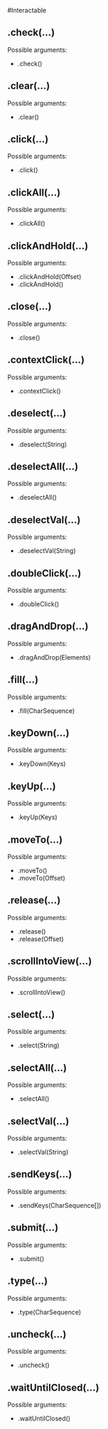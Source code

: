 #Interactable

## .check(...)

Possible arguments:

* .check()

## .clear(...)

Possible arguments:

* .clear()

## .click(...)

Possible arguments:

* .click()

## .clickAll(...)

Possible arguments:

* .clickAll()

## .clickAndHold(...)

Possible arguments:

* .clickAndHold(Offset)
* .clickAndHold()

## .close(...)

Possible arguments:

* .close()

## .contextClick(...)

Possible arguments:

* .contextClick()

## .deselect(...)

Possible arguments:

* .deselect(String)

## .deselectAll(...)

Possible arguments:

* .deselectAll()

## .deselectVal(...)

Possible arguments:

* .deselectVal(String)

## .doubleClick(...)

Possible arguments:

* .doubleClick()

## .dragAndDrop(...)

Possible arguments:

* .dragAndDrop(Elements)

## .fill(...)

Possible arguments:

* .fill(CharSequence)

## .keyDown(...)

Possible arguments:

* .keyDown(Keys)

## .keyUp(...)

Possible arguments:

* .keyUp(Keys)

## .moveTo(...)

Possible arguments:

* .moveTo()
* .moveTo(Offset)

## .release(...)

Possible arguments:

* .release()
* .release(Offset)

## .scrollIntoView(...)

Possible arguments:

* .scrollIntoView()

## .select(...)

Possible arguments:

* .select(String)

## .selectAll(...)

Possible arguments:

* .selectAll()

## .selectVal(...)

Possible arguments:

* .selectVal(String)

## .sendKeys(...)

Possible arguments:

* .sendKeys(CharSequence[])

## .submit(...)

Possible arguments:

* .submit()

## .type(...)

Possible arguments:

* .type(CharSequence)

## .uncheck(...)

Possible arguments:

* .uncheck()

## .waitUntilClosed(...)

Possible arguments:

* .waitUntilClosed()

